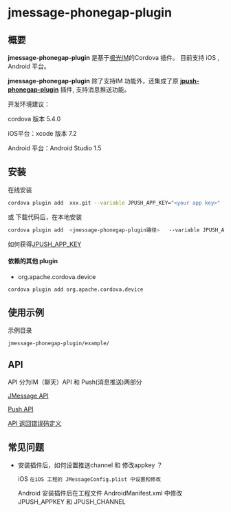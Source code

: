 
# jmessage-phonegap-plugin

## 概要

**jmessage-phonegap-plugin** 是基于[极光IM](http://docs.jpush.io/guideline/jmessage_guide/)的Cordova 插件。 目前支持 iOS , Android 平台。

**jmessage-phonegap-plugin**  除了支持IM 功能外，还集成了原 [**jpush-phonegap-plugin**](https://github.com/jpush/jpush-phonegap-plugin) 插件,  支持消息推送功能。




开发环境建议：


cordova 版本 5.4.0 

iOS平台：xcode 版本 7.2

Android 平台：Android Studio 1.5





## 安装

在线安装

```sh
cordova plugin add  xxx.git --variable JPUSH_APP_KEY="<your app key>"
```

或 下载代码后，在本地安装

```sh
cordova plugin add  <jmessage-phonegap-plugin路径>   --variable JPUSH_APP_KEY="<your app key>"
```



如何获得[JPUSH_APP_KEY](http://docs.jpush.io/guideline/statistical_report/)





#### 依赖的其他 plugin

+ org.apache.cordova.device

```sh
cordova plugin add org.apache.cordova.device
```



## 使用示例

示例目录

`jmessage-phonegap-plugin/example/`




## API 

API 分为IM（聊天）API 和  Push(消息推送)两部分

[JMessage API](doc/JMessage_API.md)

[Push API](doc/JPush_API.md)

[API 返回错误码定义](http://docs.jpush.io/client/im_errorcode/)





## 常见问题

+ 安装插件后，如何设置推送channel 和  修改appkey ？

    iOS
    `在iOS 工程的 JMessageConfig.plist 中设置和修改`
    
    Android 
    安装插件后在工程文件 AndroidManifest.xml 中修改 JPUSH_APPKEY 和 JPUSH_CHANNEL







